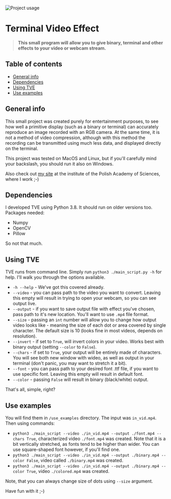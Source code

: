 ![Project usage](https://i.ibb.co/Fx1J85M/Zrzut-ekranu-2022-09-13-o-19-59-56.png "Use example")

# Terminal Video Effect

>**This small program will allow you to give binary, terminal and other effects to your video or webcam stream.**

## Table of contents
* [General info](#general-info)
* [Dependencies](#dependencies)
* [Using TVE](#using-tve)
* [Use examples](#use-examples)

## General info

This small project was created purely for entertainment purposes, to see how well a primitive display (such as a binary or terminal) can accurately reproduce an image recorded with an RGB camera. At the same time, it is not a method of video compression, although with this method the recording can be transmitted using much less data, and displayed directly on the terminal.

This project was tested on MacOS and Linux, but if you'll carefully mind your backslash, you should run it also on Windows.

Also check out [my site](https://www.iitis.pl/pl/person/mzarski) at the institute of the Polish Academy of Sciences, where I work ;-)

## Dependencies

I developed TVE  using Python 3.8. It should run on older versions too. Packages needed: 


* Numpy
* OpenCV
* Pillow


So not that much.

## Using TVE

TVE runs from command line. Simply run `python3 ./main_script.py -h` for help. I'll walk you through the options available.

* `-h --help` - We've got this covered already.
* `--video` - you can pass path to the video you want to convert. Leaving this empty will result in trying to open your webcam, so you can see output live.
* `--output` - if you want to save output file with effect you've chosen, pass path to it's new location. You'll want to use `.mp4` file format.
* `--size` - passing an `int` number will allow you to change how output video looks like - meaning the size of each dot or area covered by single character. The default size is 10 (looks fine in most videos, depends on resolution).
* `--invert` - if set to `True`, will invert colors in your video. Works best with binary output (setting `--color` to `False`).
* `--chars` - if set to `True`, your output will be entirely made of characters. You will see both new window with wideo, as well as output in your terminal (don't panic, you may want to stretch it a bit).
* `--font` - you can pass path to your desired font .ttf file, if you want to use specific font. Leaving this empty will result in default font.
* `--color` - passing `False` will result in binary (black/white) output.

That's all, simple, right?

## Use examples

You will find them in `/use_examples` directory. The input was `in_vid.mp4`. Then using commands:

* `python3 ./main_script --video ./in_vid.mp4 --output ./font.mp4 --chars True`, characterized video `./font.mp4` was created. Note that it is a bit vertically stretched, as fonts tend to be higher than wider. You can use square-shaped font however, if you'll find one.
* `python3 ./main_script --video ./in_vid.mp4 --output ./binary.mp4 --color False`, video called `./binary.mp4` was created. 
* `python3 ./main_script --video ./in_vid.mp4 --output ./binary.mp4 --color True`, video `./colored.mp4` was created.

Note, that you can always change size of dots using `--size` argument.

Have fun with it ;-)
